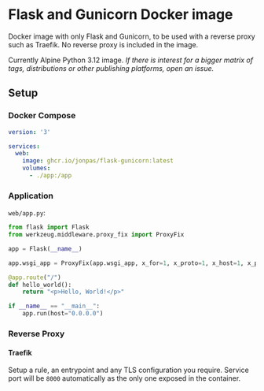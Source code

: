 # Flask and Gunicorn Docker image

Docker image with only Flask and Gunicorn, to be used with a reverse proxy such as Traefik. No reverse proxy is included in the image.

Currently Alpine Python 3.12 image. _If there is interest for a bigger matrix of tags, distributions or other publishing platforms, open an issue._


## Setup

### Docker Compose

```yml
version: '3'

services:
  web:
    image: ghcr.io/jonpas/flask-gunicorn:latest
    volumes:
      - ./app:/app
```


### Application

`web/app.py`:
```py
from flask import Flask
from werkzeug.middleware.proxy_fix import ProxyFix

app = Flask(__name__)

app.wsgi_app = ProxyFix(app.wsgi_app, x_for=1, x_proto=1, x_host=1, x_prefix=1)

@app.route("/")
def hello_world():
    return "<p>Hello, World!</p>"

if __name__ == "__main__":
    app.run(host="0.0.0.0")
```

### Reverse Proxy

#### Traefik

Setup a rule, an entrypoint and any TLS configuration you require. Service port will be `8000` automatically as the only one exposed in the container.
